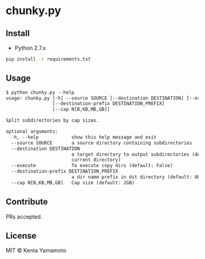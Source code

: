 chunky.py
===

## Install

- Python 2.7.x

```bash
pip install -r requirements.txt
```

## Usage

```txt
$ python chunky.py --help
usage: chunky.py [-h] --source SOURCE [--destination DESTINATION] [--execute]
                 [--destination-prefix DESTINATION_PREFIX]
                 [--cap N[B,KB,MB,GB]]

Split subdirectories by cap sizes.

optional arguments:
  -h, --help            show this help message and exit
  --source SOURCE       a source directory containing subdirectories
  --destination DESTINATION
                        a target directory to output subdirectories (default:
                        current directory)
  --execute             To execute copy dirs (default: False)
  --destination-prefix DESTINATION_PREFIX
                        a dir name prefix in dst directory (default: UUID)
  --cap N[B,KB,MB,GB]   Cap size (default: 2GB)
```

## Contribute

PRs accepted.

## License

MIT © Kenta Yamamoto
